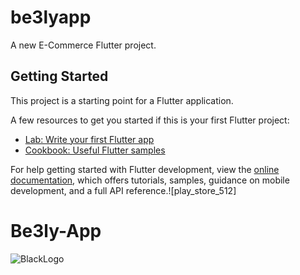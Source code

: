# be3lyapp

A new E-Commerce Flutter project.

## Getting Started

This project is a starting point for a Flutter application.

A few resources to get you started if this is your first Flutter project:

- [Lab: Write your first Flutter app](https://docs.flutter.dev/get-started/codelab)
- [Cookbook: Useful Flutter samples](https://docs.flutter.dev/cookbook)

For help getting started with Flutter development, view the
[online documentation](https://docs.flutter.dev/), which offers tutorials,
samples, guidance on mobile development, and a full API reference.![play_store_512]
# Be3ly-App

![BlackLogo](https://github.com/alisharaff/Be3ly-App/assets/77925806/43bd70c9-919d-497c-9fe9-c517f0d649f4)



